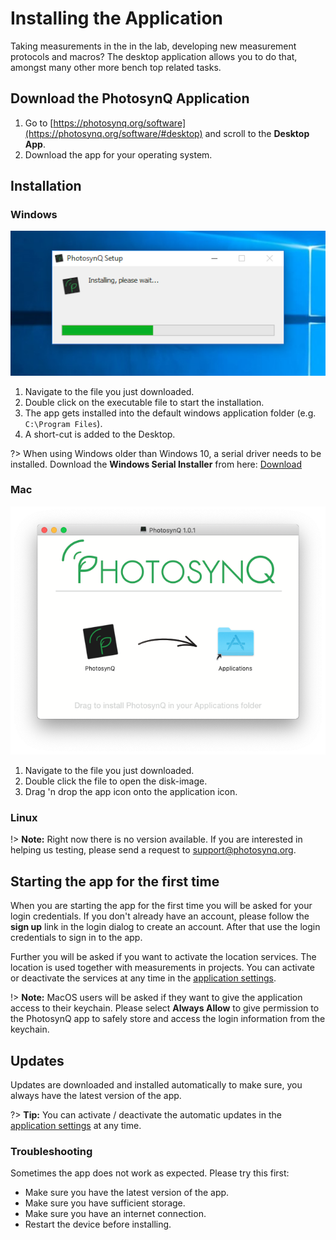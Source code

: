 # Installing the Application

Taking measurements in the in the lab, developing new measurement protocols and macros? The desktop application allows you to do that, amongst many other more bench top related tasks.

## Download the PhotosynQ Application

1. Go to [https://photosynq.org/software](https://photosynq.org/software/#desktop) and scroll to the **Desktop App**.
2. Download the app for your operating system.

## Installation

<!-- tabs:start -->

### **Windows**

![Installation of the Application with the one-click installer (Windows)](images/install-application-win.png)

1. Navigate to the file you just downloaded.
2. Double click on the executable file to start the installation.
3. The app gets installed into the default windows application folder (e.g. `C:\Program Files`).
4. A short-cut is added to the Desktop.

?> When using Windows older than Windows 10, a serial driver needs to be installed. Download the **Windows Serial Installer** from here: [Download](https://www.pjrc.com/teensy/serial_install.exe)

### **Mac**

![Installation of the Application from the Disk-Image (macOS)](images/install-application-mac.png)

1. Navigate to the file you just downloaded.
2. Double click the file to open the disk-image.
3. Drag 'n drop the app icon onto the application icon.

### **Linux**

!> **Note:** Right now there is no version available. If you are interested in helping us testing, please send a request to <support@photosynq.org>.

<!-- tabs:end -->

## Starting the app for the first time

When you are starting the app for the first time you will be asked for your login credentials. If you don't already have an account, please follow the **sign up** link in the login dialog to create an account. After that use the login credentials to sign in to the app.

Further you will be asked if you want to activate the location services. The location is used together with measurements in projects. You can activate or deactivate the services at any time in the [application settings].

!> **Note:** MacOS users will be asked if they want to give the application access to their keychain. Please select **Always Allow** to give permission to the PhotosynQ app to safely store and access the login information from the keychain.

## Updates

Updates are downloaded and installed automatically to make sure, you always have the latest version of the app.

?> **Tip:** You can activate / deactivate the automatic updates in the [application settings] at any time.

### Troubleshooting

Sometimes the app does not work as expected. Please try this first:

- Make sure you have the latest version of the app.
- Make sure you have sufficient storage.
- Make sure you have an internet connection.
- Restart the device before installing.

[application settings]: desktop-application/settings